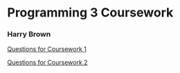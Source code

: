 <h1>Programming 3 Coursework</h1>

<h3>Harry Brown</h3>


<p><a href='https://secure.ecs.soton.ac.uk/notes/comp2209/comp2209exercises2017version4.pdf'>Questions for Coursework 1</a></p>
<p><a href='https://secure.ecs.soton.ac.uk/notes/comp2209/comp2209challenges2017version4.pdf'>Questions for Coursework 2</a></p>